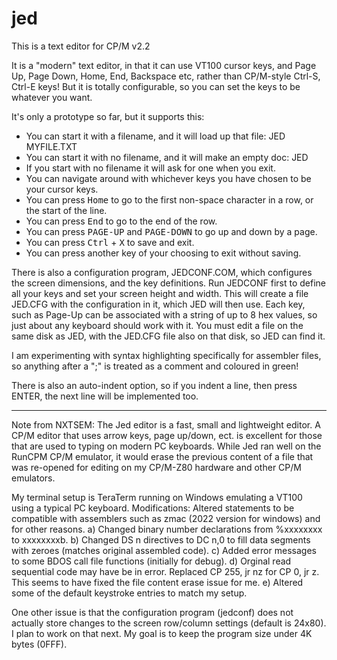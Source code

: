 # jed
This is a text editor for CP/M v2.2

It is a "modern" text editor, in that it can use VT100 cursor keys, and Page Up, Page Down, Home, End, Backspace etc, rather than CP/M-style Ctrl-S, Ctrl-E keys! But it is totally configurable, so you can set the keys to be whatever you want.

It's only a prototype so far, but it supports this:

* You can start it with a filename, and it will load up that file: JED MYFILE.TXT
* You can start it with no filename, and it will make an empty doc: JED
* If you start with no filename it will ask for one when you exit.
* You can navigate around with whichever keys you have chosen to be your cursor keys.
* You can press <kbd>Home</kbd> to go to the first non-space character in a row, or the start of the line.
* You can press <kbd>End</kbd> to go to the end of the row.
* You can press <kbd>PAGE-UP</kbd> and <kbd>PAGE-DOWN</kbd> to go up and down by a page.
* You can press <kbd>Ctrl</kbd> + <kbd>X</kbd> to save and exit.
* You can press another key of your choosing to exit without saving.

There is also a configuration program, JEDCONF.COM, which configures the screen dimensions, and the key definitions. Run JEDCONF first to define all your keys and set your screen height and width. This will create a file JED.CFG with the configuration in it, which JED will then use. Each key, such as Page-Up can be associated with a string of up to 8 hex values, so just about any keyboard should work with it. You must edit a file on the same disk as JED, with the JED.CFG file also on that disk, so JED can find it.

I am experimenting with syntax highlighting specifically for assembler files, so anything after a ";" is treated as a comment and coloured in green!

There is also an auto-indent option, so if you indent a line, then press ENTER, the next line will be implemented too.

------------------------------------------------------------------------------------------
Note from NXTSEM: The Jed editor is a fast, small and lightweight editor. A CP/M editor that uses arrow keys, page up/down, ect. is excellent for those that are used to typing on modern PC keyboards.  While Jed ran well on the RunCPM CP/M emulator, it would erase the previous content of a file that was re-opened for editing on my CP/M-Z80 hardware and other CP/M emulators.  

My terminal setup is TeraTerm running on Windows emulating a VT100 using a typical PC keyboard. 
Modifications: Altered statements to be compatible with assemblers such as zmac (2022 version for windows) and
for other reasons.
   a) Changed binary number declarations from %xxxxxxxx to xxxxxxxxb.
   b) Changed DS n directives to DC n,0 to fill data segments with zeroes (matches original assembled code).
   c) Added error messages to some BDOS call file functions (initially for debug).
   d) Orginal read sequential code may have be in error.  Replaced CP 255, jr nz for CP 0, jr z.
      This seems to have fixed the file content erase issue for me.
   e) Altered some of the default keystroke entries to match my setup.    

One other issue is that the configuration program (jedconf) does not actually store changes to the screen row/column settings (default is 24x80).  I plan to work on that next.  My goal is to keep the program size under 4K bytes (0FFF). 
